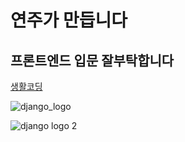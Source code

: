 # 연주가 만듭니다

## 프론트엔드 입문 잘부탁합니다

[생활코딩](https://opentutorials.org/course/1)

![django_logo](https://www.djangoproject.com/m/img/logos/django-logo-negative.png)

![django logo 2](https://www.djangoproject.com/m/img/logos/django-logo-positive.png)